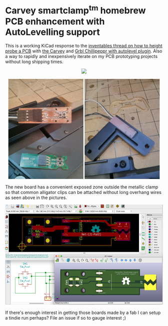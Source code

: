 Carvey smartclamp<sup>tm</sup> homebrew PCB enhancement with AutoLevelling support
=====

This is a working KiCad response to the [inventables thread on how to height probe a PCB](https://discuss.inventables.com/t/height-probing-a-pcb-on-carvey/21139/10) with [the Carvey](https://www.inventables.com/technologies/Carvey) and [Grbl Chillipeppr with autolevel plugin](http://chilipeppr.com/jpadie). Also a way to rapidly and inexpensively iterate on my PCB prototyping projects without long shipping times.

<p align="center">
<img src='http://i.imgur.com/wF3li46.gif'/>
</p>

<p align="center">
<img src='img/carvey_smartclamp_mounted.jpg' height=320 width=240/>
<img src='img/autolevelling_pcb.jpg' height=320 width=240/>
</p>

The new board has a convenient exposed zone outside the metallic clamp so that common alligator clips can be attached without long overhang wires as seen above in the pictures.

<p align="center">
<img src='img/kicad_screenshot.png' height=320/>
</p>

If there's enough interest in getting those boards made by a fab I can setup a tindie run perhaps? File an issue if so to gauge interest ;)
